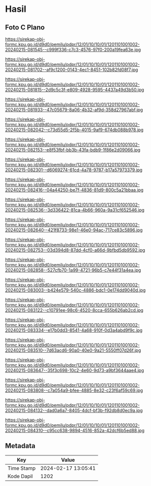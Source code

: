 # Hasil

## Foto C Plano

https://sirekap-obj-formc.kpu.go.id/d9d0/pemilu/pdpr/12/01/10/10/01/1201101001002-20240215-081545--c999f336-c7c3-4576-97f0-200a19fea63e.jpg

https://sirekap-obj-formc.kpu.go.id/d9d0/pemilu/pdpr/12/01/10/10/01/1201101001002-20240215-081702--af9c1200-0143-4ec1-8451-102b82fd08f7.jpg

https://sirekap-obj-formc.kpu.go.id/d9d0/pemilu/pdpr/12/01/10/10/01/1201101001002-20240215-081815--2d9c5c3f-e809-4928-9595-4437a49d3b50.jpg

https://sirekap-obj-formc.kpu.go.id/d9d0/pemilu/pdpr/12/01/10/10/01/1201101001002-20240215-081933--47c05679-8a06-4b32-af9d-358d27967abf.jpg

https://sirekap-obj-formc.kpu.go.id/d9d0/pemilu/pdpr/12/01/10/10/01/1201101001002-20240215-082042--c73d55d5-2f5b-4015-9af9-674db088b978.jpg

https://sirekap-obj-formc.kpu.go.id/d9d0/pemilu/pdpr/12/01/10/10/01/1201101001002-20240215-082153--e8f53fbf-bb3b-43fa-bdb9-1f86e2d09066.jpg

https://sirekap-obj-formc.kpu.go.id/d9d0/pemilu/pdpr/12/01/10/10/01/1201101001002-20240215-082301--d6069274-61cd-4a78-9787-b17a57973379.jpg

https://sirekap-obj-formc.kpu.go.id/d9d0/pemilu/pdpr/12/01/10/10/01/1201101001002-20240215-082416--04a44250-be7f-4836-81d9-800c5a21bbaa.jpg

https://sirekap-obj-formc.kpu.go.id/d9d0/pemilu/pdpr/12/01/10/10/01/1201101001002-20240215-082536--3d336422-81ca-4b66-960a-9a31cf652546.jpg

https://sirekap-obj-formc.kpu.go.id/d9d0/pemilu/pdpr/12/01/10/10/01/1201101001002-20240215-082640--421f8733-98e1-46e0-94ac-717ce83c5896.jpg

https://sirekap-obj-formc.kpu.go.id/d9d0/pemilu/pdpr/12/01/10/10/01/1201101001002-20240215-082753--03d394d8-87dd-4cf0-a66d-9bfbd5db9592.jpg

https://sirekap-obj-formc.kpu.go.id/d9d0/pemilu/pdpr/12/01/10/10/01/1201101001002-20240215-082858--527cfb70-1a99-4721-96b5-c7e44f31a4ea.jpg

https://sirekap-obj-formc.kpu.go.id/d9d0/pemilu/pdpr/12/01/10/10/01/1201101001002-20240215-083003--b424e579-540c-4886-bdc1-0e174dd9040d.jpg

https://sirekap-obj-formc.kpu.go.id/d9d0/pemilu/pdpr/12/01/10/10/01/1201101001002-20240215-083122--c10791ee-98c6-4520-8cca-655b626ab2cd.jpg

https://sirekap-obj-formc.kpu.go.id/d9d0/pemilu/pdpr/12/01/10/10/01/1201101001002-20240215-083334--e17b0dd3-8541-4a68-910f-0d3a4abd9f9c.jpg

https://sirekap-obj-formc.kpu.go.id/d9d0/pemilu/pdpr/12/01/10/10/01/1201101001002-20240215-083510--7d63acd6-90a0-40e0-9a21-5550ff07d26f.jpg

https://sirekap-obj-formc.kpu.go.id/d9d0/pemilu/pdpr/12/01/10/10/01/1201101001002-20240215-083647--35f3c698-10c2-4e60-9d73-a9bf3644aae4.jpg

https://sirekap-obj-formc.kpu.go.id/d9d0/pemilu/pdpr/12/01/10/10/01/1201101001002-20240215-083808--c7a054a9-bfee-4885-8e32-c23f6af59c69.jpg

https://sirekap-obj-formc.kpu.go.id/d9d0/pemilu/pdpr/12/01/10/10/01/1201101001002-20240215-084132--dad0a6a7-8405-4dcf-bf3b-f92db8d0ec9a.jpg

https://sirekap-obj-formc.kpu.go.id/d9d0/pemilu/pdpr/12/01/10/10/01/1201101001002-20240215-084310--c95cc638-9894-4516-852a-42dcf6b5ed88.jpg


## Metadata

| Key        | Value               |
| ---------- | ------------------- |
| Time Stamp | 2024-02-17 13:05:41 |
| Kode Dapil | 1202                |



